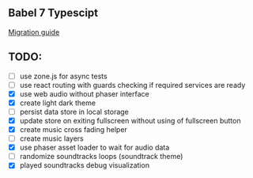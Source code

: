 ## Babel 7 Typescipt

[Migration guide](https://babeljs.io/docs/en/next/v7-migration)


## TODO:

- [ ] use zone.js for async tests
- [ ] use react routing with guards checking if required services are ready
- [x] use web audio without phaser interface
- [x] create light dark theme
- [ ] persist data store in local storage
- [x] update store on exiting fullscreen without using of fullscreen button
- [x] create music cross fading helper
- [ ] create music layers
- [x] use phaser asset loader to wait for audio data
- [ ] randomize soundtracks loops (soundtrack theme)
- [x] played soundtracks debug visualization
